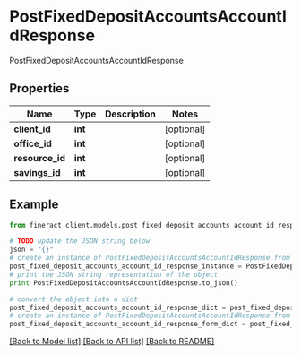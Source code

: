 # PostFixedDepositAccountsAccountIdResponse

PostFixedDepositAccountsAccountIdResponse

## Properties

Name | Type | Description | Notes
------------ | ------------- | ------------- | -------------
**client_id** | **int** |  | [optional] 
**office_id** | **int** |  | [optional] 
**resource_id** | **int** |  | [optional] 
**savings_id** | **int** |  | [optional] 

## Example

```python
from fineract_client.models.post_fixed_deposit_accounts_account_id_response import PostFixedDepositAccountsAccountIdResponse

# TODO update the JSON string below
json = "{}"
# create an instance of PostFixedDepositAccountsAccountIdResponse from a JSON string
post_fixed_deposit_accounts_account_id_response_instance = PostFixedDepositAccountsAccountIdResponse.from_json(json)
# print the JSON string representation of the object
print PostFixedDepositAccountsAccountIdResponse.to_json()

# convert the object into a dict
post_fixed_deposit_accounts_account_id_response_dict = post_fixed_deposit_accounts_account_id_response_instance.to_dict()
# create an instance of PostFixedDepositAccountsAccountIdResponse from a dict
post_fixed_deposit_accounts_account_id_response_form_dict = post_fixed_deposit_accounts_account_id_response.from_dict(post_fixed_deposit_accounts_account_id_response_dict)
```
[[Back to Model list]](../README.md#documentation-for-models) [[Back to API list]](../README.md#documentation-for-api-endpoints) [[Back to README]](../README.md)


